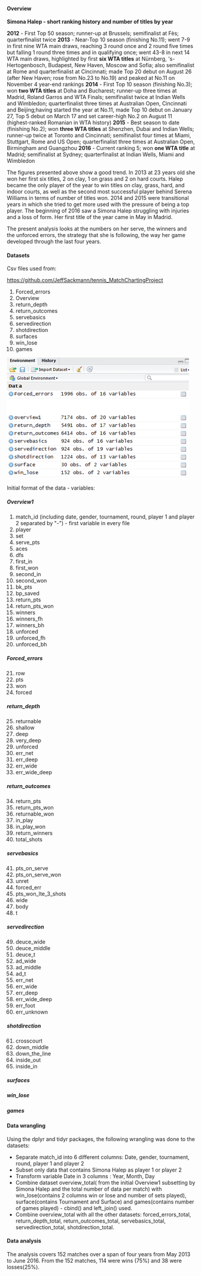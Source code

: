 #### Overview


**Simona Halep - short ranking history and number of titles by year**


**2012** - First Top 50 season; runner-up at Brussels; semifinalist at Fès; quarterfinalist twice
**2013** - Near-Top 10 season (finishing No.11); went 7-9 in first nine WTA main draws, reaching 3 round once and 2 round five times but falling 1 round three times and in qualifying once; went 43-8 in next 14 WTA main draws, highlighted by first **six WTA titles** at Nürnberg, 's-Hertogenbosch, Budapest, New Haven, Moscow and Sofia; also semifinalist at Rome and quarterfinalist at Cincinnati; made Top 20 debut on August 26 (after New Haven; rose from No.23 to No.19) and peaked at No.11 on November 4 year-end rankings
**2014** - First Top 10 season (finishing No.3); won **two WTA titles** at Doha and Bucharest; runner-up three times at Madrid, Roland Garros and WTA Finals; semifinalist twice at Indian Wells and Wimbledon; quarterfinalist three times at Australian Open, Cincinnati and Beijing;having started the year at No.11, made Top 10 debut on January 27, Top 5 debut on March 17 and set career-high No.2 on August 11 (highest-ranked Romanian in WTA history)
**2015** - Best season to date (finishing No.2); won **three WTA titles** at Shenzhen, Dubai and Indian Wells; runner-up twice at Toronto and Cincinnati; semifinalist four times at Miami, Stuttgart, Rome and US Open; quarterfinalist three times at Australian Open, Birmingham and Guangzhou
**2016** - Current ranking 5; won **one WTA title** at Madrid; semifinalist at Sydney; quarterfinalist at Indian Wells, Miami and Wimbledon

The figures presented above show a good trend. In 2013 at 23 years old she won her first six titles, 2 on clay, 1 on grass and 2 on hard courts. Halep became the only player of the year to win titles on clay, grass, hard, and indoor courts, as well as the second most successful player behind Serena Williams in terms of number of titles won. 2014 and 2015 were transitional years in which she tried to get more used with the pressure of being a top player. The beginning of 2016 saw a Simona Halep struggling with injuries and a loss of form. Her first title of the year came in May in Madrid.

The present analysis looks at the numbers on her serve, the winners and the unforced errors, the strategy that she is following, the way her game developed through the last four years.

#### Datasets

Csv files used from:

https://github.com/JeffSackmann/tennis_MatchChartingProject

1. Forced_errors
2. Overview
3. return_depth
4. return_outcomes
5. servebasics
6. servedirection
7. shotdirection
8. surfaces
9. win_lose
10. games

![Fig.1](https://github.com/silvelie/Data-Science/blob/master/raw%20data%20files.png)


Initial format of the data - variables:

##### Overview1 

1. match_id (including date, gender, tournament, round, player 1 and player 2 separated by "-") - first variable in every file
2. player
3. set
4. serve_pts
5. aces
6. dfs
7. first_in
8. first_won
9. second_in
10. second_won
11. bk_pts
12. bp_saved
13. return_pts
14. return_pts_won
15. winners
16. winners_fh
17. winners_bh
18. unforced
19. unforced_fh
20. unforced_bh

##### Forced_errors

21. row
22. pts
23. won
24. forced

##### return_depth

25. returnable
26. shallow
27. deep
28. very_deep
29. unforced
30. err_net
31. err_deep
32. err_wide
33. err_wide_deep

##### return_outcomes

34. return_pts
35. return_pts_won
36. returnable_won
37. in_play
38. in_play_won
39. return_winners
40. total_shots

##### servebasics

41. pts_on_serve
42. pts_on_serve_won
43. unret
44. forced_err
45. pts_won_lte_3_shots
46. wide
47. body
48. t

##### servedirection

49. deuce_wide
50. deuce_middle
51. deuce_t
52. ad_wide
53. ad_middle
54. ad_t
55. err_net
56. err_wide
57. err_deep
58. err_wide_deep
59. err_foot
60. err_unknown

##### shotdirection

61. crosscourt
62. down_middle
63. down_the_line
64. inside_out
65. inside_in

##### surfaces
##### win_lose
##### games

#### Data wrangling

Using the dplyr and tidyr packages, the following wrangling was done to the datasets:

* Separate match_id into 6 different columns: Date, gender, tournament, round, player 1 and player 2
* Subset only data that contains Simona Halep as player 1 or player 2
* Transform variable Date in 3 columns : Year, Month, Day
* Combine dataset overview_total( from the initial Overview1 subsetting by Simona Halep and the total number of data per match) with win_lose(contains 2 columns win or lose and number of sets played), surface(contains Tournament and Surface) and games(contains number of games played) - cbind() and left_join() used. 
* Combine overview_total with all the other datasets: forced_errors_total, return_depth_total, return_outcomes_total, servebasics_total, servedirection_total, shotdirection_total.

#### Data analysis

The analysis covers 152 matches over a span of four years from May 2013 to June 2016. From the 152 matches, 114 were wins (75%) and 38 were losses(25%).

